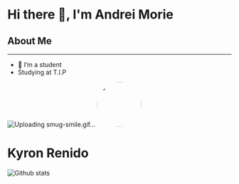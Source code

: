 <h1> Hi there 👋, I'm Andrei Morie </h1>

<h2>About Me</h2>
<hr>

- 🔭 I’m a student
- Studying at T.I.P

![Uploading smug-smile.gif…]()
 <img src="https://tse4.explicit.bing.net/th?id=OIP.1T3xv8d4MU6JTfgxMmgyQgHaHa&pid=Api&P=0&h=180" style="height: 100px; width:100px; border-radius:50px;">
  <h1>Kyron Renido</h1>


![Github stats](https://github-readme-stats.vercel.app/api?username=andreimorie1)
